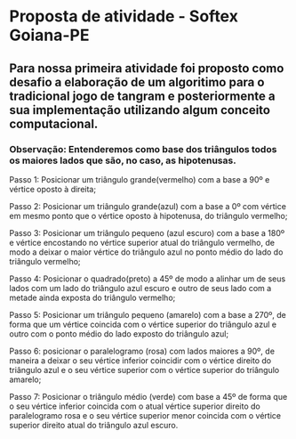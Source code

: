 # Proposta de atividade - Softex  Goiana-PE

## Para nossa primeira atividade foi proposto como desafio a elaboração de um algoritimo para o tradicional jogo de tangram e posteriormente a sua implementação utilizando algum conceito computacional.

### Observação: Entenderemos como base dos triângulos todos os maiores lados que são, no caso, as hipotenusas.

Passo 1: Posicionar um triângulo grande(vermelho) com a base a 90º e vértice oposto à direita;

Passo 2: Posicionar um triângulo grande(azul) com a base a 0º com vértice em mesmo ponto que o vértice oposto à hipotenusa, do triângulo vermelho;

Passo 3: Posicionar um triângulo pequeno (azul escuro) com a base a 180º e vértice encostando no vértice superior atual do triângulo vermelho, de modo a deixar o maior vértice do triângulo azul no ponto médio do lado do triângulo vermelho;

Passo 4: Posicionar o quadrado(preto) a 45º de modo a alinhar um de seus lados com um lado do triângulo azul escuro e outro de seus lado com a metade ainda exposta do triângulo vermelho;

Passo 5: Posicionar um triângulo pequeno (amarelo) com a base a 270º, de forma que um vértice coincida com o vértice superior do triângulo azul e outro com o ponto médio do lado exposto do triângulo azul;

Passo 6: posicionar o paralelogramo (rosa) com lados maiores a 90º, de maneira a deixar o seu vértice inferior coincidir com o vértice direito do triângulo azul e o seu vértice superior com o vértice superior do triângulo amarelo;

Passo 7: Posicionar o triângulo médio (verde) com base a 45º de forma que o seu vértice inferior coincida com o atual vértice superior direito do paralelogramo rosa e o seu vértice superior menor coincida com o vértice superior direito atual do triângulo azul escuro.
